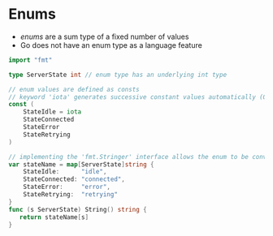 # Enums
- *enums* are a sum type of a fixed number of values
- Go does not have an enum type as a language feature

```go
import "fmt"

type ServerState int // enum type has an underlying int type

// enum values are defined as consts
// keyword 'iota' generates successive constant values automatically (0,1,2,...)
const (
    StateIdle = iota
    StateConnected
    StateError
    StateRetrying
) 

// implementing the 'fmt.Stringer' interface allows the enum to be converted to strings
var stateName = map[ServerState]string {
    StateIdle:      "idle",
    StateConnected: "connected",
    StateError:     "error",
    StateRetrying:  "retrying"
}
func (s ServerState) String() string {
   return stateName[s] 
}
```
